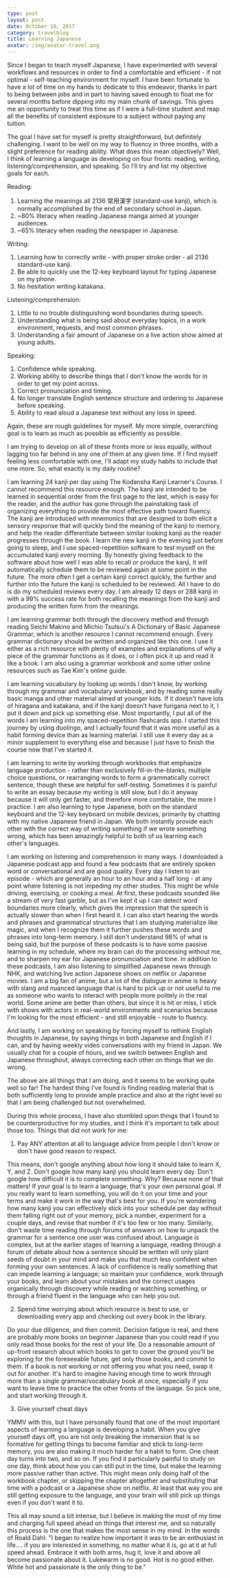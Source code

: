 ```yaml
---
type: post
layout: post
date: October 16, 2017
category: travelblog
title: Learning Japanese
avatar: /img/avatar-travel.png
---
```


Since I began to teach myself Japanese, I have experimented with several workflows and resources in order to find a comfortable and efficient - if not optimal - self-teaching environment for myself. I have been fortunate to have a lot of time on my hands to dedicate to this endeavor, thanks in part to being between jobs and in part to having saved enough to float me for several months before dipping into my main chunk of savings. This gives me an opportunity to treat this time as if I were a full-time student and reap all the benefits of consistent exposure to a subject without paying any tuition.

The goal I have set for myself is pretty straightforward, but definitely challenging. I want to be well on my way to fluency in three months, with a slight preference for reading ability. What does this mean objectively? Well, I think of learning a language as developing on four fronts: reading, writing, listening/comprehension, and speaking. So I'll try and list my objective goals for each.

Reading:
1) Learning the meanings all 2136 常用漢字 (standard-use kanji), which is normally accomplished by the end of secondary school in Japan.
2) ~80% literacy when reading Japanese manga aimed at younger audiences.
3) ~65% literacy when reading the newspaper in Japanese.

Writing:
1) Learning how to correctly write - with proper stroke order - all 2136 standard-use kanji.
2) Be able to quickly use the 12-key keyboard layout for typing Japanese on my phone.
3) No hesitation writing katakana.

Listening/comprehension:
1) Little to no trouble distinguishing word boundaries during speech.
2) Understanding what is being said about everyday topics, in a work environment, requests, and most common phrases.
3) Understanding a fair amount of Japanese on a live action show aimed at young adults.

Speaking:
1) Confidence while speaking.
2) Working ability to describe things that I don't know the words for in order to get my point across.
3) Correct pronunciation and timing.
4) No longer translate English sentence structure and ordering to Japanese before speaking.
5) Ability to read aloud a Japanese text without any loss in speed.

Again, these are rough guidelines for myself. My more simple, overarching goal is to learn as much as possible as efficiently as possible. 

I am trying to develop on all of these fronts more or less equally, without lagging too far behind in any one of them at any given time. If I find myself feeling less comfortable with one, I'll adapt my study habits to include that one more. So, what exactly is my daily routine?

I am learning 24 kanji per day using The Kodansha Kanji Learner's Course. I cannot recommend this resource enough. The kanji are intended to be learned in sequential order from the first page to the last, which is easy for the reader, and the author has gone through the painstaking task of organizing everything to provide the most effective path toward fluency. The kanji are introduced with mnemonics that are designed to both elicit a sensory response that will quickly bind the meaning of the kanji to memory, and help the reader differentiate between similar looking kanji as the reader progresses through the book. I learn the new kanji in the evening just before going to sleep, and I use spaced-repetition software to test myself on the accumulated kanji every morning. By honestly giving feedback to the software about how well I was able to recall or produce the kanji, it will automatically schedule them to be reviewed again at some point in the future. The more often I get a certain kanji correct quickly, the further and further into the future the kanji is scheduled to be reviewed. All I have to do is do my scheduled reviews every day. I am already 12 days or 288 kanji in with a 99% success rate for both recalling the meanings from the kanji and producing the written form from the meanings.

I am learning grammar both through the discovery method and through reading Seichi Makino and Michio Tsutsui's A Dictionary of Basic Japanese Grammar, which is another resource I cannot recommend enough. Every grammar dictionary should be written and organized like this one. I use it either as a rich resource with plenty of examples and explanations of why a piece of the grammar functions as it does, or I often pick it up and read it like a book. I am also using a grammar workbook and some other online resources such as Tae Kim's online guide.

I am learning vocabulary by looking up words I don't know, by working through my grammar and vocabulary workbook, and by reading some really basic manga and other material aimed at younger kids. If it doesn't have lots of hiragana and katakana, and if the kanji doesn't have furigana next to it, I put it down and pick up something else. Most importantly, I put all of the words I am learning into my spaced-repetition flashcards app. I started this journey by using duolingo, and I actually found that it was more useful as a habit forming device than as learning material. I still use it every day as a minor supplement to everything else and because I just have to finish the course now that I've started it.

I am learning to write by working through workbooks that emphasize language production - rather than exclusively fill-in-the-blanks, multiple choice questions, or rearranging words to form a grammatically correct sentence, though these are helpful for self-testing. Sometimes it is painful to write an essay because my writing is still slow, but I do it anyway because it will only get faster, and therefore more comfortable, the more I practice. I am also learning to type Japanese, both on the standard keyboard and the 12-key keyboard on mobile devices, primarily by chatting with my native Japanese friend in Japan. We both instantly provide each other with the correct way of writing something if we wrote something wrong, which has been amazingly helpful to both of us learning each other's languages.

I am working on listening and comprehension in many ways. I downloaded a Japanese podcast app and found a few podcasts that are entirely spoken word or conversational and are good quality. Every day I listen to an episode - which are generally an hour to an hour and a half long - at any point where listening is not impeding my other studies. This might be while driving, exercising, or cooking a meal. At first, these podcasts sounded like a stream of very fast garble, but as I've kept it up I can detect word boundaries more clearly, which gives the impression that the speech is actually slower than when I first heard it. I can also start hearing the words and phrases and grammatical structures that I am studying materialize like magic, and when I recognize them it further pushes these words and phrases into long-term memory. I still don't understand 98% of what is being said, but the purpose of these podcasts is to have some passive learning in my schedule, where my brain can do the processing without me, and to sharpen my ear for Japanese pronunciation and tone. In addition to these podcasts, I am also listening to simplified Japanese news through NHK, and watching live action Japanese shows on netflix or Japanese movies. I am a big fan of anime, but a lot of the dialogue in anime is heavy with slang and nuanced language that is hard to pick up or not useful to me as someone who wants to interact with people more politely in the real world. Some anime are better than others, but since it is hit or miss, I stick with shows with actors in real-world environments and scenarios because I'm looking for the most efficient - and still enjoyable - route to fluency.

And lastly, I am working on speaking by forcing myself to rethink English thoughts in Japanese, by saying things in both Japanese and English if I can, and by having weekly video conversations with my friend in Japan. We usually chat for a couple of hours, and we switch between English and Japanese throughout, always correcting each other on things that we do wrong.

The above are all things that I am doing, and it seems to be working quite well so far! The hardest thing I've found is finding reading material that is both sufficiently long to provide ample practice and also at the right level so that I am being challenged but not overwhelmed.

During this whole process, I have also stumbled upon things that I found to be counterproductive for my studies, and I think it's important to talk about those too. Things that did not work for me:

1) Pay ANY attention at all to language advice from people I don't know or don't have good reason to respect. 

This means, don't google anything about how long it should take to learn X, Y, and Z. Don't google how many kanji you should learn every day. Don't google how difficult it is to complete something. Why? Because none of that matters! If your goal is to learn a language, that's your own personal goal. If you really want to learn something, you will do it on your time and your terms and make it work in the way that's best for you. If you're wondering how many kanji you can effectively stick into your schedule per day without them falling right out of your memory, pick a number, experiment for a couple days, and revise that number if it's too few or too many. Similarly, don't waste time reading through forums of answers on how to unpack the grammar for a sentence one user was confused about. Language is complex, but at the earlier stages of learning a language, reading through a forum of debate about how a sentence should be written will only plant seeds of doubt in your mind and make you that much less confident when forming your own sentences. A lack of confidence is really something that can impede learning a language; so maintain your confidence, work through your books, and learn about your mistakes and the correct usages organically through discovery while reading or watching something, or through a friend fluent in the language who can help you out.

2) Spend time worrying about which resource is best to use, or downloading every app and checking out every book in the library.

Do your due diligence, and then commit. Decision fatigue is real, and there are probably more books on beginner Japanese than you could read if you only read those books for the rest of your life. Do a reasonable amount of up-front research about which books to get to cover the ground you'll be exploring for the foreseeable future, get only those books, and commit to them. If a book is not working or not offering you what you need, swap it out for another. It's hard to imagine having enough time to work through more than a single grammar/vocabulary book at once, especially if you want to leave time to practice the other fronts of the language. So pick one, and start working through it.

3) Give yourself cheat days

YMMV with this, but I have personally found that one of the most important aspects of learning a language is developing a habit. When you give yourself days off, you are not only breaking the immersion that is so formative for getting things to become familiar and stick to long-term memory, you are also making it much harder for a habit to form. One cheat day turns into two, and so on. If you find it particularly painful to study on one day, think about how you can still put in the time, but make the learning more passive rather than active. This might mean only doing half of the workbook chapter, or skipping the chapter altogether and substituting that time with a podcast or a Japanese show on netflix. At least that way you are still getting exposure to the language, and your brain will still pick up things even if you don't want it to.

This all may sound a bit intense, but I believe in making the most of my time and charging full speed ahead on things that interest me, and so naturally this process is the one that makes the most sense in my mind. In the words of Roald Dahl: "I began to realize how important it was to be an enthusiast in life.... if you are interested in something, no matter what it is, go at it at full speed ahead. Embrace it with both arms, hug it, love it and above all become passionate about it. Lukewarm is no good. Hot is no good either. White hot and passionate is the only thing to be."

